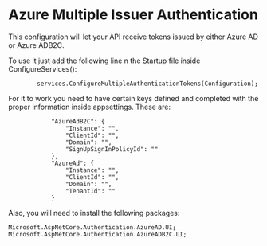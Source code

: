 # Azure Multiple Issuer Authentication

This configuration will let your API receive tokens issued by either Azure AD or Azure ADB2C.

To use it just add the following line n the Startup file inside ConfigureServices():  


            services.ConfigureMultipleAuthenticationTokens(Configuration);
             

For it to work you need to have certain keys defined and completed with the proper information inside appsettings. These are:  
  
                "AzureAdB2C": {  
                    "Instance": "",  
                    "ClientId": "",  
                    "Domain": "",  
                    "SignUpSignInPolicyId": ""  
                },  
                "AzureAd": {  
                    "Instance": "",  
                    "ClientId": "",  
                    "Domain": "",  
                    "TenantId": ""  
                }  

Also, you will need to install the following packages:  
  
    Microsoft.AspNetCore.Authentication.AzureAD.UI;  
    Microsoft.AspNetCore.Authentication.AzureADB2C.UI;  
